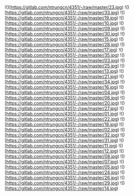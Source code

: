 !()[https://gitlab.com/ntrungcn/4351/-/raw/master/23.jpg)
!()[https://gitlab.com/ntrungcn/4351/-/raw/master/33.jpg)
!()[https://gitlab.com/ntrungcn/4351/-/raw/master/19.jpg)
!()[https://gitlab.com/ntrungcn/4351/-/raw/master/10.jpg)
!()[https://gitlab.com/ntrungcn/4351/-/raw/master/09.jpg)
!()[https://gitlab.com/ntrungcn/4351/-/raw/master/30.jpg)
!()[https://gitlab.com/ntrungcn/4351/-/raw/master/15.jpg)
!()[https://gitlab.com/ntrungcn/4351/-/raw/master/28.jpg)
!()[https://gitlab.com/ntrungcn/4351/-/raw/master/17.jpg)
!()[https://gitlab.com/ntrungcn/4351/-/raw/master/35.jpg)
!()[https://gitlab.com/ntrungcn/4351/-/raw/master/03.jpg)
!()[https://gitlab.com/ntrungcn/4351/-/raw/master/25.jpg)
!()[https://gitlab.com/ntrungcn/4351/-/raw/master/13.jpg)
!()[https://gitlab.com/ntrungcn/4351/-/raw/master/21.jpg)
!()[https://gitlab.com/ntrungcn/4351/-/raw/master/34.jpg)
!()[https://gitlab.com/ntrungcn/4351/-/raw/master/16.jpg)
!()[https://gitlab.com/ntrungcn/4351/-/raw/master/04.jpg)
!()[https://gitlab.com/ntrungcn/4351/-/raw/master/06.jpg)
!()[https://gitlab.com/ntrungcn/4351/-/raw/master/20.jpg)
!()[https://gitlab.com/ntrungcn/4351/-/raw/master/27.jpg)
!()[https://gitlab.com/ntrungcn/4351/-/raw/master/01.jpg)
!()[https://gitlab.com/ntrungcn/4351/-/raw/master/22.jpg)
!()[https://gitlab.com/ntrungcn/4351/-/raw/master/18.jpg)
!()[https://gitlab.com/ntrungcn/4351/-/raw/master/02.jpg)
!()[https://gitlab.com/ntrungcn/4351/-/raw/master/32.jpg)
!()[https://gitlab.com/ntrungcn/4351/-/raw/master/31.jpg)
!()[https://gitlab.com/ntrungcn/4351/-/raw/master/11.jpg)
!()[https://gitlab.com/ntrungcn/4351/-/raw/master/12.jpg)
!()[https://gitlab.com/ntrungcn/4351/-/raw/master/08.jpg)
!()[https://gitlab.com/ntrungcn/4351/-/raw/master/07.jpg)
!()[https://gitlab.com/ntrungcn/4351/-/raw/master/05.jpg)
!()[https://gitlab.com/ntrungcn/4351/-/raw/master/24.jpg)
!()[https://gitlab.com/ntrungcn/4351/-/raw/master/26.jpg)
!()[https://gitlab.com/ntrungcn/4351/-/raw/master/29.jpg)
!()[https://gitlab.com/ntrungcn/4351/-/raw/master/14.jpg)
